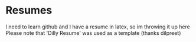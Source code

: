 # Resumes

I need to learn github and I have a resume in latex, so im throwing it up here
Please note that 'Dilly Resume' was used as a template (thanks dilpreet)

